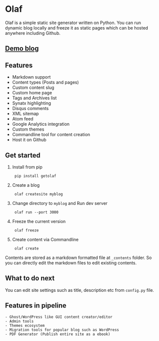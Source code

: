 # Olaf

Olaf is a simple static site generator written on Python. You can run dynamic blog locally and freeze it as static pages which can be hosted anywhere including Github.

## [Demo blog](http://olaf.vivekr.net)

## Features
- Markdown support
- Content types (Posts and pages)
- Custom content slug
- Custom home page
- Tags and Archives list
- Synatx highlighting
- Disqus comments
- XML sitemap
- Atom feed
- Google Analytics integration
- Custom themes
- Commandline tool for content creation
- Host it on Github

## Get started

1. Install from pip

		pip install getolaf
		
2. Create a blog

		olaf createsite myblog

3. Change directory to `myblog` and Run dev server

		olaf run --port 3000

4. Freeze the current version

		olaf freeze

5. Create content via Commandline

		olaf create

Contents are stored as a markdown formatted file at `_contents` folder.
So you can directly edit the markdown files to edit existing contents.

## What to do next

You can edit site settings such as title, description etc from `config.py` file.

## Features in pipeline
	- Ghost/WordPress like GUI content creator/editor
	- Admin tools
	- Themes ecosystem
	- Migration tools for popular blog such as WordPress
	- PDF Generator (Publish entire site as a ebook)
